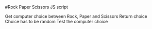 #Rock Paper Scissors JS script

Get computer choice between Rock, Paper and Scissors
Return choice
Choice has to be random
Test the computer choice